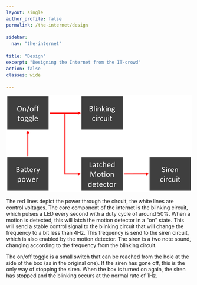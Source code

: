 ```yaml
---
layout: single
author_profile: false
permalink: /the-internet/design

sidebar:
  nav: "the-internet"

title: "Design"
excerpt: "Designing the Internet from the IT-crowd"
action: false
classes: wide

---
```

![](/assets/images/the-internet/design.svg)

The red lines depict the power through the circuit, the white lines are control voltages. The core component of the internet is the blinking circuit, which pulses a LED every second with a duty cycle of around 50%. When a motion is detected, this will latch the motion detector in a "on" state. This will send a stable control signal to the blinking circuit that will change the frequency to a bit less than 4Hz. This frequency is send to the siren circuit, which is also enabled by the motion detector. The siren is a two note sound, changing according to the frequency from the blinking circuit.

The on/off toggle is a small switch that can be reached from the hole at the side of the box (as in the original one). If the siren has gone off, this is the only way of stopping the siren. When the box is turned on again, the siren has stopped and the blinking occurs at the normal rate of 1Hz.
